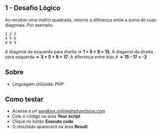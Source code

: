 ## 1 - Desafio Lógico
Ao receber uma matriz quadrada, retorne a diferença entre a soma de suas diagonais.
Por exemplo:
```
1 2 3
4 5 6
9 8 9
```
A diagonal da esquerda para direita => **1 + 5 + 9 = 15**.
A diagonal da direita para esquerda => **3 + 5 + 9 = 17**.
A diferença entre elas é => **15 - 17 = -2**

## Sobre
- Linguagem utilizada: PHP

## Como testar
- Acesse a url [sandbox.onlinephpfunctions.com](https://sandbox.onlinephpfunctions.com/)
- Cole o código na área **Your script**
- Clique no botão **Execute code**
- O resultado aparecerá na área **Result**
